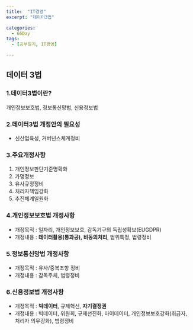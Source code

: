 ```yaml
---
title:  "IT경영"
excerpt: "데이터3법"

categories:
  - 66Day
tags:
  - [공부일기, IT경영]

---
```


## 데이터 3법

### 1.데이터3법이란?
개인정보보호법, 정보통신망법, 신용정보법

### 2.데이터3법 개정안의 필요성
- 신산업육성, 거버넌스체계정비

### 3.주요개정사항
1. 개인정보판단기준명확화
2. 가명정보
3. 유사규정정비
4. 처리자책임강화
5. 추진체계일원화

### 4.개인정보보호법 개정사항
- 개정목적 : 일자리, 개인정보보호, 감독기구의 독립성확보(EUGDPR)
- 개정내용 : **데이터활용(통과공), 비동의처리**, 범위특정, 법령정비

### 5.정보통신망법 개정사항
- 개정목적 : 유사/중복조항 정비
- 개정내용 : 감독주체, 법령정비

### 6.신용정보법 개정사항
- 개정목적 : **빅데이터**, 규제혁신, **자기결정권**
- 개정내용 : 빅데이터, 위원회, 규제선진화, 마이데이터, 개인정보보호강화(취급자, 처리자 의무강화), 법령정비